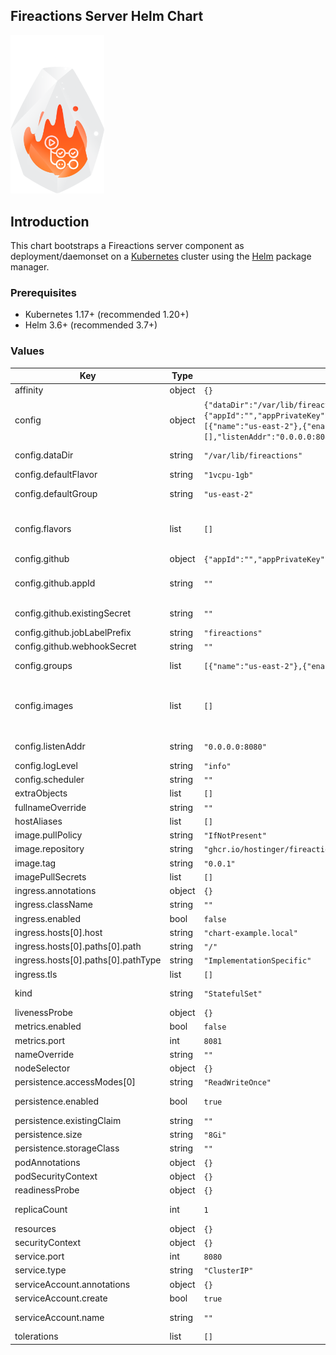 ## Fireactions Server Helm Chart

<img src="./chart-icon.png" alt="logo" width="150"/>

## Introduction

This chart bootstraps a Fireactions server component as deployment/daemonset on a [Kubernetes](http://kubernetes.io) cluster using the [Helm](https://helm.sh) package manager.

### Prerequisites

- Kubernetes 1.17+ (recommended 1.20+)
- Helm 3.6+ (recommended 3.7+)

### Values

| Key | Type | Default | Description |
|-----|------|---------|-------------|
| affinity | object | `{}` |  |
| config | object | `{"dataDir":"/var/lib/fireactions","defaultFlavor":"1vcpu-1gb","defaultGroup":"us-east-2","flavors":[],"github":{"appId":"","appPrivateKey":"","existingSecret":"","jobLabelPrefix":"fireactions","webhookSecret":""},"groups":[{"name":"us-east-2"},{"enabled":false,"name":"us-west-1"}],"images":[],"listenAddr":"0.0.0.0:8080","logLevel":"info","scheduler":""}` | Fireactions server config values. |
| config.dataDir | string | `"/var/lib/fireactions"` | Data directory for the server. This is where the server will store its state. |
| config.defaultFlavor | string | `"1vcpu-1gb"` | The default flavor to use for jobs if no flavor is specified. |
| config.defaultGroup | string | `"us-east-2"` | The default group to use for jobs if no group is specified in GitHub job label. The group must be defined in the 'groups' section. |
| config.flavors | list | `[]` | Flavors are used to define the resources available to a job. Atleast one flavor must be defined. The name of the flavor must be unique. The disk size is in GB, the memory size is in MB, and the CPU count is the number of vCPUs. |
| config.github | object | `{"appId":"","appPrivateKey":"","existingSecret":"","jobLabelPrefix":"fireactions","webhookSecret":""}` | GitHub configuration options. |
| config.github.appId | string | `""` | The GitHub App ID and PEM-encoded private key. See: https://docs.github.com/en/developers/apps/building-github-apps/authenticating-with-github-apps#generating-a-private-key |
| config.github.existingSecret | string | `""` | Existing secret name to use. The secret must contain `webhook-secret` (optional), `app-id` and `app-private-key` keys. |
| config.github.jobLabelPrefix | string | `"fireactions"` | Job label prefix to search for in received GitHub events. |
| config.github.webhookSecret | string | `""` | The secret used to verify GitHub webhook payloads. |
| config.groups | list | `[{"name":"us-east-2"},{"enabled":false,"name":"us-west-1"}]` | Groups are used to separate clients into logical groups, e.g. by region, datacenter, etc. Atleast one group must be defined. |
| config.images | list | `[]` | Images are virtual machine disk images that can be used to create MicroVMs with Firecracker. The images are synced by the clients. Atleast one image must be defined. The ID of the image must be unique, otherwise it will be overwritten by the next image with the same ID. |
| config.listenAddr | string | `"0.0.0.0:8080"` | Listen address for the HTTP server. This is where the GitHub webhook should be configured to send events. |
| config.logLevel | string | `"info"` | Log level must be one of: debug, info, warn, error, fatal, panic, trace. |
| config.scheduler | string | `""` | Scheduler configuration options (optional). |
| extraObjects | list | `[]` | Array of extra manifests to deploy |
| fullnameOverride | string | `""` |  |
| hostAliases | list | `[]` | hostAliases to add to pod's hosts file. |
| image.pullPolicy | string | `"IfNotPresent"` | IfNotPresent, Always or Never. |
| image.repository | string | `"ghcr.io/hostinger/fireactions"` | Container image repository for fireactions-server. |
| image.tag | string | `"0.0.1"` | Overrides the image tag whose default is the chart appVersion. |
| imagePullSecrets | list | `[]` | Configure a list of imagePullsecrets. |
| ingress.annotations | object | `{}` |  |
| ingress.className | string | `""` |  |
| ingress.enabled | bool | `false` |  |
| ingress.hosts[0].host | string | `"chart-example.local"` |  |
| ingress.hosts[0].paths[0].path | string | `"/"` |  |
| ingress.hosts[0].paths[0].pathType | string | `"ImplementationSpecific"` |  |
| ingress.tls | list | `[]` |  |
| kind | string | `"StatefulSet"` | Use either Deployment or StatefulSet (default). ref: https://kubernetes.io/docs/concepts/workloads/controllers/statefulset/  |
| livenessProbe | object | `{}` |  |
| metrics.enabled | bool | `false` | Enable metrics to be exposed. |
| metrics.port | int | `8081` | The port on which the application is exposing the metrics. |
| nameOverride | string | `""` |  |
| nodeSelector | object | `{}` |  |
| persistence.accessModes[0] | string | `"ReadWriteOnce"` |  |
| persistence.enabled | bool | `true` | Can be enabled when running as StatefulSet to create a VolumeClaimTemplate. |
| persistence.existingClaim | string | `""` | Use an existing PVC instead of the VolumeClaimTemplate. |
| persistence.size | string | `"8Gi"` |  |
| persistence.storageClass | string | `""` |  |
| podAnnotations | object | `{}` | Annotations to be added to the pod |
| podSecurityContext | object | `{}` | Security Context policies for pods |
| readinessProbe | object | `{}` |  |
| replicaCount | int | `1` | Number of replicas to run. At the moment HA setup is not supported, so this must be 1. |
| resources | object | `{}` |  |
| securityContext | object | `{}` | Security Context policies for containers |
| service.port | int | `8080` |  |
| service.type | string | `"ClusterIP"` |  |
| serviceAccount.annotations | object | `{}` | Annotations to add to the service account. |
| serviceAccount.create | bool | `true` | Specifies whether a service account should be created. |
| serviceAccount.name | string | `""` | The name of the service account to use. If not set and create is true, a name is generated using the fullname template. |
| tolerations | list | `[]` |  |
